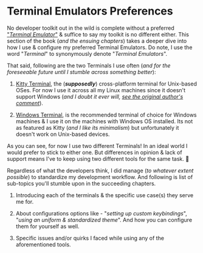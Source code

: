 # Terminal Emulators Preferences

No developer toolkit out in the wild is complete without a preferred ["_Terminal
Emulator_"][1] & suffice to say my toolkit is no different either. This section
of the book (_and the ensuing chapters_) takes a deeper dive into how I use &
configure my preferred Terminal Emulators. Do note, I use the word "_Terminal_"
to synonymously denote "_Terminal Emulators_".

That said, following are the two Terminals I use often (_and for the foreseeable
future until I stumble across something better_):

1. [Kitty Terminal][2], the (**_supposedly_**) cross-platform terminal for
   Unix-based OSes. For now I use it across all my Linux machines since it
   doesn't support Windows (_and I doubt it ever will, [see the original
   author's comment][3]_).

2. [Windows Terminal][4], is the recommended terminal of choice for Windows
   machines & I use it on the machines with Windows OS installed. Its not as
   featured as Kitty (_and I like its minimalism_) but unfortunately it doesn't
   work on Unix-based devices.

As you can see, for now I use two different Terminals! In an ideal world I would
prefer to stick to either one. But differences in opinion & lack of support
means I've to keep using two different tools for the same task. 🤦

Regardless of what the developers think, I did manage (_to whatever extent
possible_) to standardize my development workflow. And following is list of
sub-topics you'll stumble upon in the succeeding chapters.

1. Introducing each of the terminals & the specific use case(s) they serve me
   for.

2. About configurations options like - "_setting up custom keybindings_",
   "_using an uniform & standardized theme_". And how you can configure them for
   yourself as well.

3. Specific issues and/or quirks I faced while using any of the aforementioned
   tools.

<!-- References: -->

[1]: https://en.wikipedia.org/wiki/Terminal_emulator
[2]: https://sw.kovidgoyal.net/kitty
[3]: https://github.com/kovidgoyal/kitty/issues/640#issuecomment-397661173
[4]: https://github.com/microsoft/terminal
